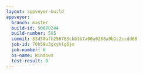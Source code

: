 ```yaml
---
layout: appveyor-build
appveyor:
  branch: master
  build-id: 50070244
  build-number: 585
  commit: 83d50afb256763cbb1b7a00a0268a9b1c2ccdd68
  job-id: 70h59u3gxyhlg6jm
  job-number: 6
  os-name: Windows
  test-result: 0
---
```

